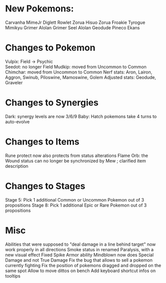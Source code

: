 # New Pokemons:

Carvanha
MimeJr
Diglett
Rowlet
Zorua
Hisuo Zorua
Froakie
Tyrogue
Mimikyu
Grimer
Alolan Grimer
Seel
Alolan Geodude
Pineco
Ekans

# Changes to Pokemon

Vulpix: Field → Psychic								
Seedot: no longer Field
Mudkip: moved from Uncommon to Common								
Chimchar: moved from Uncommon to Common
Nerf stats: Aron, Lairon, Aggron, Swinub, Piloswine, Mamoswine, Golem
Adjusted stats: Geodude, Graveler

# Changes to Synergies

Dark: synergy levels are now 3/6/9
Baby: Hatch pokemons take 4 turns to auto-evolve

# Changes to Items

Rune protect now also protects from status alterations
Flame Orb: the Wound status can no longer be synchronized by Mew ; clarified item description

# Changes to Stages

Stage 5: Pick 1 additional Common or Uncommon Pokemon out of 3 propositions
Stage 8: Pick 1 additional Epic or Rare Pokemon out of 3 propositions

# Misc

Abilities that were supposed to "deal damage in a line behind target" now work properly in all directions
Smoke status in renamed Paralysis, with a new visual effect
Fixed Spike Armor ability
Mindblown now does Special Damage and not True Damage
Fix the bug that allows to sell a pokemon currently fighting
Fix the position of pokemons dragged and dropped on the same spot
Allow to move dittos on bench
Add keyboard shortcut infos on tooltips